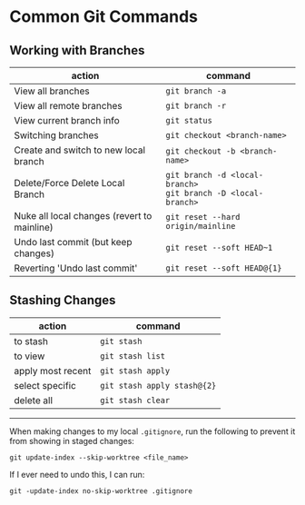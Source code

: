 # Common Git Commands

## Working with Branches
action | command
---|---
View all branches | ```git branch -a```
View all remote branches | ```git branch -r```
View current branch info | ```git status```
Switching branches | ```git checkout <branch-name>```
Create and switch to new local branch | ```git checkout -b <branch-name>```
Delete/Force Delete Local Branch | ```git branch -d <local-branch>``` <br /> ```git branch -D <local-branch>```
Nuke all local changes (revert to mainline) | ```git reset --hard origin/mainline```
Undo last commit (but keep changes) | ```git reset --soft HEAD~1```
Reverting 'Undo last commit' | ```git reset --soft HEAD@{1}```

## Stashing Changes
action | command
---|---
to stash | ```git stash```
to view | ```git stash list```
apply most recent | ```git stash apply```
select specific | ```git stash apply stash@{2}```
delete all | ```git stash clear```

---
When making changes to my local `.gitignore`, run the following to prevent it from showing in staged changes:
```
git update-index --skip-worktree <file_name>
```
If I ever need to undo this, I can run:
```
git -update-index no-skip-worktree .gitignore
```
